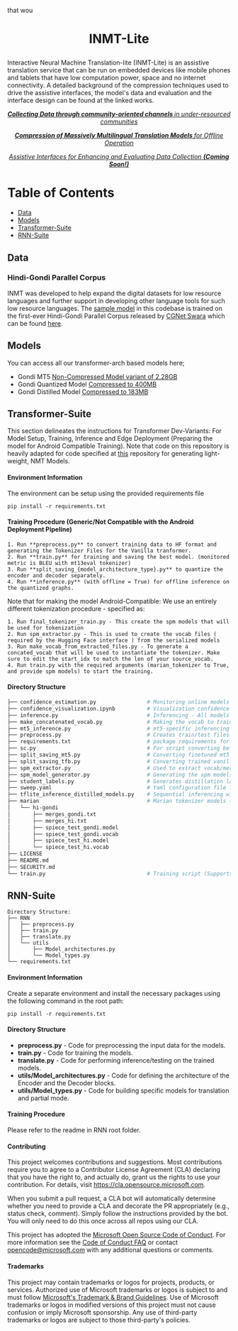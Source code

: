 that wou
<h1> <p align="center"> INMT-Lite </p></h1> 
Interactive Neural Machine Translation-lite (INMT-Lite) is an assistive translation service that can be run on embedded devices like mobile phones and tablets that have low computation power, space and no internet connectivity. A detailed background of the compression techniques used to drive the assistive interfaces, the model's data and evaluation and the interface design can be found at the linked works. 

<h7> <p align="center"> <a href="https://arxiv.org/abs/2211.16172"> <i> <b> Collecting Data through community-oriented channels </b> in under-resourced communities </i> </a> 
<h7> <p align="center"> <a href="https://arxiv.org/abs/2210.15184"> <em> <b> Compression of Massively Multilingual Translation Models </b> for Offline Operation </em> </a> 

<h7> <p align="center"> <a href=""> <em> Assistive Interfaces for Enhancing and Evaluating Data Collection <b> (Coming Soon!) </b> </em> </a> 


Table of Contents
=================


  * [Data](#data)
  * [Models](#models)
  * [Transformer-Suite](#transformer-suite)
  * [RNN-Suite](#rnn-suite)

  
## Data
### Hindi-Gondi Parallel Corpus
INMT was developed to help expand the digital datasets for low resource languages and further support in developing other language tools for such low resource languages. The [sample model](https://microsoftapc-my.sharepoint.com/:f:/g/personal/taganu_microsoft_com/El5qZjb_teZJqsHyE5Cyh1kB2QCTMwot8E7wGYpWCi0BQA?e=zEo7bq) in this codebase is trained on  the first-ever Hindi-Gondi Parallel Corpus released by [CGNet Swara](http://cgnetswara.org/) which can be found [here](http://cgnetswara.org/hindi-gondi-corpus.html). 

## Models 

You can access all our transformer-arch based models here; 

- Gondi MT5               [Non-Compressed Model variant of 2.28GB]()
- Gondi Quantized Model   [Compressed to 400MB]()
- Gondi Distilled Model   [Compressed to 183MB]() 

## Transformer-Suite
This section delineates the instructions for Transformer Dev-Variants: For Model Setup, Training, Inference and Edge Deployment (Preparing the model for Android Compatible Training). Note that code on this repository is heavily adapted for code specified at [this](https://github.com/microsoft/Lightweight-Low-Resource-NMT) repository for generating light-weight, NMT Models. 

#### Environment Information 
The environment can be setup using the provided requirements file
```
pip install -r requirements.txt
```
#### Training Procedure (Generic/Not Compatible with the Android Deployment Pipeline)
```
1. Run **preprocess.py** to convert training data to HF format and generating the Tokenizer Files for the Vanilla tranformer. 
2. Run **train.py** for training and saving the best model. (monitored metric is BLEU with mt13eval tokenizer)
3. Run **split_saving_{model_architecture_type}.py** to quantize the encoder and decoder separately. 
4. Run **inference.py** (with offline = True) for offline inference on the quantized graphs.  
```
Note that for making the model Android-Compatible: We use an entirely different tokenization procedure - specified as: 
```
1. Run final_tokenizer_train.py - This create the spm models that will be used for tokenization
2. Run spm_extractor.py - This is used to create the vocab files ( required by the Hugging Face interface ) from the serialized models
3. Run make_vocab_from_extracted_files.py - To generate a concated_vocab that will be used to instantiate the tokenizer. Make sure to edit the start_idx to match the len of your source_vocab.
4. Run train.py with the required arguments (marian_tokenizer to True, and provide spm models) to start the training.
```
#### Directory Structure
```bash 
├── confidence_estimation.py                # Monitoring online models' logits - Softmax Entropy, Top-K probabilities Dispersion
├── confidence_visualization.ipynb          # Visualization confidence of the models 
├── inference.py                            # Inferencing - All models [mt5, vanilla](For distillation models go to tflite_inference_distilled_models.py)
├── make_concatenated_vocab.py              # Making the vocab to train the Marian Tokenizer (Used for compatibility with Deployment goal)
├── mt5_inference.py                        # mt5-specific inferencing script 
├── preprocess.py                           # Creates train/test files in the format that is required by the dataloader + tokenizer training 
├── requirements.txt                        # package requirements for these scripts      
├── sc.py                                   # For script converting before and after training for languages with unseen scripts 
├── split_saving_mt5.py                     # Converting finetuned mt5 models to offline graphs (split into encoder and decoder)
├── split_saving_tfb.py                     # Converting trained vanilla transformer models to offline graphs (split into encoder and decoder)
├── spm_extractor.py                        # Used to extract vocab/merges from the spm models (Used for compatibility with Deployment goal)
├── spm_model_generator.py                  # Generating the spm models for the Marian Tokenizer (Used for compatibility with Deployment goal)
├── student_labels.py                       # Generates distillation labels in batches using source-lang monolingual data
├── sweep.yaml                              # Yaml configuration file for running sweeps on Wandb
├── tflite_inference_distilled_models.py    # Sequential inferencing with the vanilla transformer models 
├── marian                                  # Marian tokenizer models (Used for compatibility with Deployment goal, Example files are provided as output ref)
│   └── hi-gondi
│       ├── merges_gondi.txt
│       ├── merges_hi.txt
│       ├── spiece_test_gondi.model
│       ├── spiece_test_gondi.vocab
│       ├── spiece_test_hi.model
│       └── spiece_test_hi.vocab 
├── LICENSE
├── README.md
├── SECURITY.md
└── train.py                                # Training script (Supports Continued Pretraining of mt5, Marian Tokenizer Training)

```
## RNN-Suite
```
Directory Structure: 
├── RNN
│   ├── preprocess.py
│   ├── train.py
│   ├── translate.py
│   └── utils
│       ├── Model_architectures.py
│       └── Model_types.py
└── requirements.txt
```
#### Environment Information
Create a separate environment and install the necessary packages using the following command in the root path:

```
pip install -r requirements.txt
```

#### Directory Structure 
 - **preprocess.py** - Code for preprocessing the input data for the models.
 - **train.py** - Code for training the models.
 - **translate.py** - Code for performing inference/testing on the trained models.
 - **utils/Model_architectures.py** - Code for defining the architecture of the Encoder and the Decoder blocks.
 - **utils/Model_types.py** - Code for building specific models for translation and partial mode.

#### Training Procedure
Please refer to the readme in RNN root folder. 

#### Contributing

This project welcomes contributions and suggestions.  Most contributions require you to agree to a
Contributor License Agreement (CLA) declaring that you have the right to, and actually do, grant us
the rights to use your contribution. For details, visit https://cla.opensource.microsoft.com.

When you submit a pull request, a CLA bot will automatically determine whether you need to provide
a CLA and decorate the PR appropriately (e.g., status check, comment). Simply follow the instructions
provided by the bot. You will only need to do this once across all repos using our CLA.

This project has adopted the [Microsoft Open Source Code of Conduct](https://opensource.microsoft.com/codeofconduct/).
For more information see the [Code of Conduct FAQ](https://opensource.microsoft.com/codeofconduct/faq/) or
contact [opencode@microsoft.com](mailto:opencode@microsoft.com) with any additional questions or comments.

#### Trademarks

This project may contain trademarks or logos for projects, products, or services. Authorized use of Microsoft 
trademarks or logos is subject to and must follow 
[Microsoft's Trademark & Brand Guidelines](https://www.microsoft.com/en-us/legal/intellectualproperty/trademarks/usage/general).
Use of Microsoft trademarks or logos in modified versions of this project must not cause confusion or imply Microsoft sponsorship.
Any use of third-party trademarks or logos are subject to those third-party's policies.
